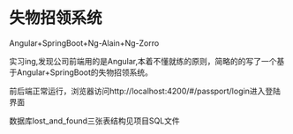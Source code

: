 # 失物招领系统
Angular+SpringBoot+Ng-Alain+Ng-Zorro
   
   实习ing,发现公司前端用的是Angular,本着不懂就练的原则，简略的的写了一个基于Angular+SpringBoot的失物招领系统。
   
   前后端正常运行，浏览器访问http://localhost:4200/#/passport/login进入登陆界面
   
   数据库lost_and_found三张表结构见项目SQL文件


